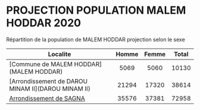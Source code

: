 # PROJECTION POPULATION MALEM HODDAR 2020
	
Répartition de la population de MALEM HODDAR projection selon le sexe
	
| Localite  | Homme | Femme | Total |
| --------- |:-----:|:-----:|:-----:|
| [Commune de MALEM HODDAR](MALEM HODDAR) | 5069 | 5060 | 10130 |
| [Arrondissement de DAROU MINAM II](DAROU MINAM II) | 21294 | 17320 | 38614 |
| [Arrondissement de SAGNA](SAGNA) | 35576 | 37381 | 72958 |
